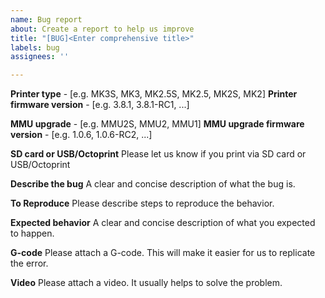 ```yaml
---
name: Bug report
about: Create a report to help us improve
title: "[BUG]<Enter comprehensive title>"
labels: bug
assignees: ''

---
```

<!--
Please, before you create a new bug report, please make sure you searched in open and closed issues and couldn't find anything that matches.
-->
**Printer type** - [e.g. MK3S, MK3, MK2.5S, MK2.5, MK2S, MK2]
**Printer firmware version** -  [e.g. 3.8.1, 3.8.1-RC1, ...]

**MMU upgrade** - [e.g. MMU2S, MMU2, MMU1]
**MMU upgrade firmware version** - [e.g. 1.0.6, 1.0.6-RC2, ...]

**SD card or USB/Octoprint**
  Please let us know if you print via SD card or USB/Octoprint

**Describe the bug**
  A clear and concise description of what the bug is.
  
**To Reproduce**
  Please describe steps to reproduce the behavior.
  
**Expected behavior**
  A clear and concise description of what you expected to happen.
  
**G-code**
  Please attach a G-code. This will make it easier for us to replicate the error.

**Video**
  Please attach a video. It usually helps to solve the problem.
